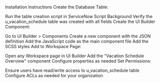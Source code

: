 Installation Instructions
Create the Database Table:

Run the table creation script in ServiceNow Script Background
Verify the u_vacation_schedule table was created with all fields
Create the UI Builder Component:

Go to UI Builder > Components
Create a new component with the JSON definition
Add the JavaScript code as the main component file
Add the SCSS styles
Add to Workspace Page:

Open any Workspace page in UI Builder
Add the "Vacation Schedule Overview" component
Configure properties as needed
Set Permissions:

Ensure users have read/write access to u_vacation_schedule table
Configure ACLs as needed for your organization
